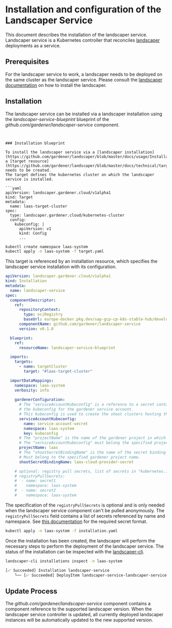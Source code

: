<!--
SPDX-FileCopyrightText: 2022 "SAP SE or an SAP affiliate company and Gardener contributors"

SPDX-License-Identifier: Apache-2.0
-->

# Installation and configuration of the Landscaper Service

This document describes the installation of the landscaper service.
Landscaper service is a Kubernetes controller that reconciles [landscaper](https://github.com/gardener/landscaper) deployments as a service.

## Prerequisites

For the landscaper service to work, a landscaper needs to be deployed on the same cluster as the landscaper service.
Please consult the [landscaper documentation](https://github.com/gardener/landscaper/tree/master/docs) on how to install the landscaper.


## Installation

The landscaper service can be installed via a landscaper installation using the _landscaper-service-blueprint_ blueprint of the _github.com/gardener/landscaper-service_ component.

```


### Installation blueprint

To install the landscaper service via a [landscaper installation](https://github.com/gardener/landscaper/blob/master/docs/usage/Installations.md), a [target resource](https://github.com/gardener/landscaper/blob/master/docs/technical/target_types.md) needs to be created.
The target defines the kubernetes cluster on which the landscaper service is installed.

```yaml
apiVersion: landscaper.gardener.cloud/v1alpha1
kind: Target
metadata:
  name: laas-target-cluster
spec:
  type: landscaper.gardener.cloud/kubernetes-cluster
  config:
    kubeconfig: |
      apiVersion: v1
      kind: Config
      ...
```

```sh
kubectl create namespace laas-system
kubectl apply -n laas-system -f target.yaml
```

This target is referenced by an installation resource, which specifies the landscaper service installation with its configuration.

```yaml
apiVersion: landscaper.gardener.cloud/v1alpha1
kind: Installation
metadata:
  name: landscaper-service
spec:
  componentDescriptor:
    ref:
      repositoryContext:
        type: ociRegistry
        baseUrl: europe-docker.pkg.dev/sap-gcp-cp-k8s-stable-hub/development
      componentName: github.com/gardener/landscaper-service
      version: v0.1.0

  blueprint:
    ref:
      resourceName: landscaper-service-blueprint

  imports:
    targets:
      - name: targetCluster
        target: "#laas-target-cluster"

  importDataMappings:
    namespace: laas-system
    verbosity: info
  
    gardenerConfiguration:
      # The "serviceAccountKubeconfig" is a reference to a secret containing
      # the kubeconfig for the gardener service account.
      # This kubeconfig is used to create the shoot clusters hosting the customer landscaper resources.
      serviceAccountKubeconfig:
        name: service-account-secret
        namespace: laas-system
        key: kubeconfig
      # The "projectName" is the name of the gardener project in which the shoot cluster are created.
      # The "serviceAccountKubeconfig" must belong the specified project.
      projectName: laas
      # The "shootSecretBindingName" is the name of the secret binding used for creating cloud provider resources.
      # Must belong to the specified gardener project name.
      shootSecretBindingName: laas-cloud-provider-secret

    # optional: registry pull secrets, list of secrets in "kubernetes.io/dockerconfigjson" format
    # registryPullSecrets:
    #  - name: secret1
    #    namespace: laas-system
    #  - name: secret2
    #    namespace: laas-system
```

The specification of the `registryPullSecrets` is optional and is only needed when the landscaper service component can't be pulled anonymously.
The `registryPullSecrets` field contains a list of secrets referenced by name and namespace.
See [this documentation](https://kubernetes.io/docs/tasks/configure-pod-container/pull-image-private-registry/#registry-secret-existing-credentials) for the required secret format.

```sh
kubectl apply -n laas-system -f installation.yaml 
```

Once the installation has been created, the landscaper will perform the necessary steps to perform the deployment of the landscaper service.
The status of the installation can be inspected with the [landscaper-cli](https://github.com/gardener/landscapercli).

```sh
landscaper-cli installations inspect -n laas-system

[✅ Succeeded] Installation landscaper-service
    └── [✅ Succeeded] DeployItem landscaper-service-landscaper-service-2dv4x

```

## Update Process

The _github.com/gardener/landscaper-service_ component contains a component reference to the supported landscaper version.
When the landscaper service controller is updated, all currently deployed landscaper instances will be automatically updated to the new supported version.
